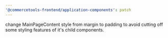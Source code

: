 ```yaml
---
'@commercetools-frontend/application-components': patch
---
```


change MainPageContent style from margin to padding to avoid cutting off some styling features of it's child components.
